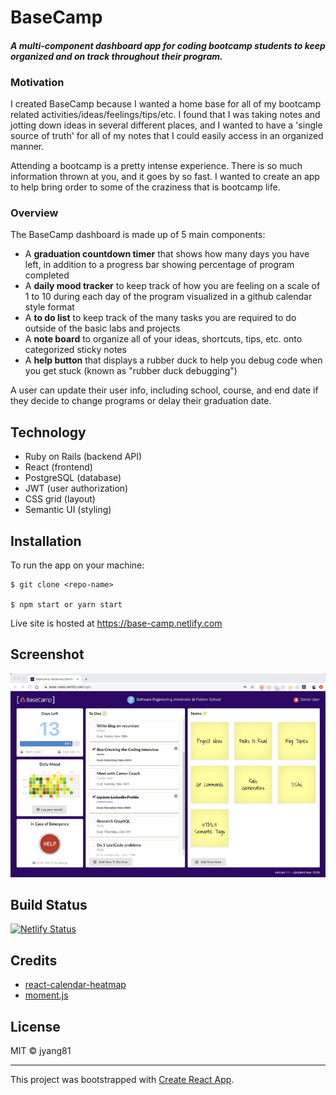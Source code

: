# BaseCamp

#### *A multi-component dashboard app for coding bootcamp students to keep organized and on track throughout their program.*

### Motivation

I created BaseCamp because I wanted a home base for all of my bootcamp related activities/ideas/feelings/tips/etc. I found that I was taking notes and jotting down ideas in several different places, and I wanted to have a 'single source of truth' for all of my notes that I could easily access in an organized manner.

Attending a bootcamp is a pretty intense experience. There is so much information thrown at you, and it goes by so fast. I wanted to create an app to help bring order to some of the craziness that is bootcamp life.

### Overview

The BaseCamp dashboard is made up of 5 main components:
- A **graduation countdown timer** that shows how many days you have left, in addition to a progress bar showing percentage of program completed
- A **daily mood tracker** to keep track of how you are feeling on a scale of 1 to 10 during each day of the program visualized in a github calendar style format
- A **to do list** to keep track of the many tasks you are required to do outside of the basic labs and projects
- A **note board** to organize all of your ideas, shortcuts, tips, etc. onto categorized sticky notes
- A **help button** that displays a rubber duck to help you debug code when you get stuck (known as "rubber duck debugging")

A user can update their user info, including school, course, and end date if they decide to change programs or delay their graduation date.


## Technology
- Ruby on Rails (backend API)
- React (frontend)
- PostgreSQL (database)
- JWT (user authorization)
- CSS grid (layout)
- Semantic UI (styling)

## Installation

To run the app on your machine:

```
$ git clone <repo-name>

$ npm start or yarn start
```

Live site is hosted at https://base-camp.netlify.com

## Screenshot

![Dashboard](/public/screenshot-dashboard-w.jpg)

## Build Status

[![Netlify Status](https://api.netlify.com/api/v1/badges/f0d06cf3-0ec7-4d07-a570-2cbc67d5215f/deploy-status)](https://app.netlify.com/sites/base-camp/deploys)

## Credits

- [react-calendar-heatmap](https://github.com/kevinsqi/react-calendar-heatmap)
- [moment.js](https://momentjs.com/)

## License

MIT © jyang81

---
This project was bootstrapped with [Create React App](https://github.com/facebook/create-react-app).
